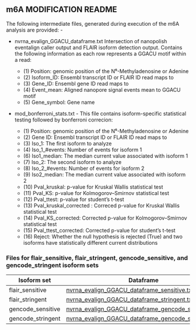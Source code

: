 ## m6A MODIFICATION README

The following intermediate files, generated during execution of the m6A analysis are provided:    -   

 - nvrna_evalign_GGACU_dataframe.txt
Intersection of nanopolish eventalign caller output and FLAIR isoform detection output. Contains the following information as each row represents a GGACU motif within a read:
    - (1) Position: genomic position of the N⁶-Methyladenosine or Adenine
    - (2) Isoform_ID: Ensembl transcript ID or FLAIR ID read maps to
    - (3) Gene_ID: Ensembl gene ID read maps to
    - (4) Event_mean: Aligned nanopore signal events mean to GGACU motif
    - (5) Gene_symbol: Gene name

 - mod_bonferroni_stats.txt - This file contains isoform-specific statistical testing followed by bonferroni correcion:
    - (1) Position: genomic position of the N⁶-Methyladenosine or Adenine 
    - (2)  Gene ID: Ensembl transcript ID or FLAIR ID read maps to
    - (3)  Iso_1: The first isoform to analyze 
    - (4)  Iso_1_#events: Number of events for isoform 1
    - (6) Iso1_median: The median current value associated with isoform 1
    - (7)  Iso_2: The second isoform to analyze 
    - (8)  Iso_2_#events: Number of events for isoform 2
    - (9) Iso2_median: The median current value associated with isoform 2
    - (10) Pval_kruskal: p-value for Kruskal Wallis statistical test
    - (11) Pval_KS: p-value for Kolmogorov–Smirnov statistical test
    - (12) Pval_ttest: p-value for student’s t-test 
    - (13) Pval_kruskal_corrected	: Correced p-value for Kruskal Wallis statistical test
    - (14) Pval_KS_corrected: Corrected p-value for Kolmogorov–Smirnov statistical test
    - (15) Pval_ttest_corrected: Corrected p-value for student’s t-test 
    - (16) Reject: Whether the null hypothesis is rejected (True) and two isoforms have statistically different current distributions

### Files for flair_sensitive, flair_stringent, gencode_sensitive, and gencode_stringent isoform sets

 | Isoform set | Dataframe | Stats bonferroni |
 | ----------- | --------- | ---------------- | 
 | flair_sensitive | [nvrna_evalign_GGACU_dataframe_sensitive.txt](http://s3.amazonaws.com/nanopore-human-wgs/rna/phase2_analyses/nvrna_evalign_GGACU_dataframe_sensitive.txt) | [flair_sensitive_mod_stats_bonferroni.txt](http://s3.amazonaws.com/nanopore-human-wgs/rna/phase2_analyses/flair_sensitive_mod_stats_bonferroni.txt) |
 | flair_stringent | [nvrna_evalign_GGACU_dataframe_stringent.txt](http://s3.amazonaws.com/nanopore-human-wgs/rna/phase2_analyses/nvrna_evalign_GGACU_dataframe_stringent.txt) | [flair_stringent_mod_stats_bonferroni.txt](http://s3.amazonaws.com/nanopore-human-wgs/rna/phase2_analyses/flair_stringent_mod_stats_bonferroni.txt) |
 | gencode_sensitive | [nvrna_evalign_GGACU_dataframe_gencode_sensitive.txt](http://s3.amazonaws.com/nanopore-human-wgs/rna/phase2_analyses/nvrna_evalign_GGACU_dataframe_gencode_sensitive.txt) | [gencode_sensitive_mod_stats_bonferroni.txt](http://s3.amazonaws.com/nanopore-human-wgs/rna/phase2_analyses/gencode_sensitive_mod_stats_bonferroni.txt) |
 | gencode_stringent | [nvrna_evalign_GGACU_dataframe_gencode_stringent.txt](http://s3.amazonaws.com/nanopore-human-wgs/rna/phase2_analyses/nvrna_evalign_GGACU_dataframe_gencode_stringent.txt) | [gencode_stringent_mod_stats_bonferroni.txt](http://s3.amazonaws.com/nanopore-human-wgs/rna/phase2_analyses/gencode_stringent_mod_stats_bonferroni.txt) |

